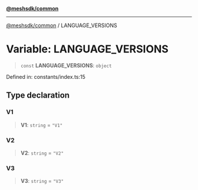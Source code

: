 [**@meshsdk/common**](../README.md)

***

[@meshsdk/common](../globals.md) / LANGUAGE\_VERSIONS

# Variable: LANGUAGE\_VERSIONS

> `const` **LANGUAGE\_VERSIONS**: `object`

Defined in: constants/index.ts:15

## Type declaration

### V1

> **V1**: `string` = `"V1"`

### V2

> **V2**: `string` = `"V2"`

### V3

> **V3**: `string` = `"V3"`

